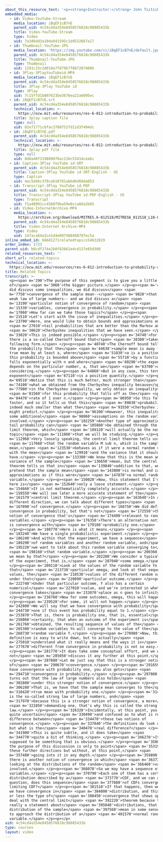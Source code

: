```yaml
---
about_this_resource_text: '<p><strong>Instructor:</strong> John Tsitsiklis</p>'
embedded_media:
  - id: Video-YouTube-Stream
    media_location: iBqEF1cB7nE
    parent_uid: 4c54cd4a354e8458576818c98885433b
    title: Video-YouTube-Stream
    type: Video
    uid: 7a3d6dd3a10da941595c1dd532667a17
  - id: Thumbnail-YouTube-JPG
    media_location: 'https://img.youtube.com/vi/iBqEF1cB7nE/default.jpg'
    parent_uid: 4c54cd4a354e8458576818c98885433b
    title: Thumbnail-YouTube-JPG
    type: Thumbnail
    uid: 1291c15c2d010a7f879b7f087207408b
  - id: 3Play-3PlayYouTubeid-MP4
    media_location: iBqEF1cB7nE
    parent_uid: 4c54cd4a354e8458576818c98885433b
    title: 3Play-3Play YouTube id
    type: 3Play
    uid: 7c15ffd1b897623be3676ea22a6095ec
  - id: iBqEF1cB7nE.srt
    parent_uid: 4c54cd4a354e8458576818c98885433b
    technical_location: >-
      https://ocw.mit.edu/resources/res-6-012-introduction-to-probability-spring-2018/part-ii-inference-limit-theorems/related-topics/iBqEF1cB7nE.srt
    title: 3play caption file
    type: null
    uid: 02e71771cbfac3788752fd11d3f494dc
  - id: iBqEF1cB7nE.pdf
    parent_uid: 4c54cd4a354e8458576818c98885433b
    technical_location: >-
      https://ocw.mit.edu/resources/res-6-012-introduction-to-probability-spring-2018/part-ii-inference-limit-theorems/related-topics/iBqEF1cB7nE.pdf
    title: 3play pdf file
    type: null
    uid: 8d8a40f319889070ac216c53414ceabc
  - id: Caption-3Play YouTube id-SRT
    parent_uid: 4c54cd4a354e8458576818c98885433b
    title: Caption-3Play YouTube id-SRT-English - US
    type: Caption
    uid: 4ac5d4bc378cab18781abbd6d68da053
  - id: Transcript-3Play YouTube id-PDF
    parent_uid: 4c54cd4a354e8458576818c98885433b
    title: Transcript-3Play YouTube id-PDF-English - US
    type: Transcript
    uid: f1a48991cc4560f9ba59e0cca0da2b65
  - id: Video-InternetArchive-MP4
    media_location: >-
      https://archive.org/download/MITRES.6-012S18/MITRES6_012S18_L18-08_300k.mp4
    parent_uid: 4c54cd4a354e8458576818c98885433b
    title: Video-Internet Archive-MP4
    type: Video
    uid: 147aca64a3ce1d4e097488498797ec5a
inline_embed_id: 66681271relatedtopics54632829
order_index: 1723
parent_uid: b8cdf274e2b0f82662e4cd137e85d308
related_resources_text: ''
short_url: related-topics
technical_location: >-
  https://ocw.mit.edu/resources/res-6-012-introduction-to-probability-spring-2018/part-ii-inference-limit-theorems/related-topics
title: Related Topics
transcript: >-
  <p><span m='290'>The purpose of this segment is to give you a little bit
  of</span> <span m='3060'>the bigger picture.</span> </p><p><span m='4510'>We
  did discuss some inequalities, we did discuss</span> <span
  m='7750'>convergence of the sample mean--</span> <span m='9820'>that's the
  weak law of large numbers-- and we did discuss a</span> <span
  m='13190'>particular notion of convergence of random</span> <span
  m='15330'>variables, convergence in probability.</span> </p><p><span
  m='17860'>How far can we take those topics?</span> </p><p><span
  m='21510'>Let's start with the issue of inequalities.</span> </p><p><span
  m='23790'>Here, one would like to obtain bounds and approximations on</span>
  <span m='27010'>tail probabilities that are better than the Markov and</span>
  <span m='30620'>Cherbyshev inequalities that we have seen.</span> </p><p><span
  m='33020'>This is indeed possible.</span> </p><p><span m='34740'>For example,
  there is a so-called Chernoff bound that</span> <span m='38300'>takes the
  following form.</span> </p><p><span m='40740'>The Chernoff bound tells us that
  the probability that the</span> <span m='44630'>sample mean is away from the
  true mean by at least a, where</span> <span m='51030'>a is a positive number,
  this probability is bounded above</span> <span m='55710'>by a function that
  falls exponentially with n and where</span> <span m='60290'>the exponent
  depends on the particular number, a, that we</span> <span m='63700'>are
  considering.</span> </p><p><span m='64860'>But in any case, this term in the
  exponent</span> <span m='67110'>is a positive quantity.</span> </p><p><span
  m='69510'>Notice that this is much better, much stronger than</span> <span
  m='74100'>what we obtained from the Cherbyshev inequality because</span> <span
  m='77900'>in the Cherbyshev inequality, we only obtain an inequality</span>
  <span m='81560'>for this probability that falls off as the</span> <span
  m='84470'>rate of 1 over n.</span> </p><p><span m='86950'>So this falls much
  faster, and so it tells us that this</span> <span m='89830'>probability is
  indeed much smaller than what the</span> <span m='93550'>Cherbyshev inequality
  might predict.</span> </p><p><span m='96100'>However, this inequality requires
  some additional</span> <span m='98860'>assumptions on the random variables
  involved.</span> </p><p><span m='102259'>Another type of approximation on this
  tail probability can</span> <span m='105880'>be obtained through the central
  limit theorem, which</span> <span m='109120'>will actually be the next
  topic</span> <span m='111060'>that we will be studying.</span> </p><p><span
  m='112960'>Very loosely speaking, the central limit theorem tells us</span>
  <span m='117660'>that the random variable M sub n, which is the sample
  mean,</span> <span m='123530'>behaves as if it were a normal random variable
  with the mean</span> <span m='129910'>and the variance that it should
  have.</span> </p><p><span m='133380'>We know that this is the mean and the
  variance of the sample</span> <span m='136650'>mean, but the central limit
  theorem tells us that in</span> <span m='139840'>addition to that, we can also
  pretend that the sample mean</span> <span m='143800'>is normal and carry out
  approximations as if this were</span> <span m='147870'>a normal random
  variable.</span> </p><p><span m='150020'>Now, this statement that I'm making
  here is</span> <span m='152640'>only a loose statement.</span> </p><p><span
  m='154660'>It is not mathematically completely accurate.</span> </p><p><span
  m='158550'>We will see later a more accurate statement of the</span> <span
  m='161579'>central limit theorem.</span> </p><p><span m='163640'>In a
  different direction, we can talk about different types</span> <span
  m='167090'>of convergence.</span> </p><p><span m='168750'>We did define
  convergence in probability, but that's not</span> <span m='172550'>the only
  notion of convergence that's</span> <span m='174490'>relevant to random
  variables.</span> </p><p><span m='176350'>There's an alternative notion, which
  is convergence with</span> <span m='179160'>probability one.</span>
  </p><p><span m='180770'>Here is what it means.</span> </p><p><span
  m='183240'>We have a single probabilistic experiment.</span> </p><p><span
  m='186240'>And within that the experiment, we have a sequence</span> <span
  m='189290'>of random variables and another random variable, and</span> <span
  m='195220'>we want to talk about this random variable converging to</span>
  <span m='198160'>that random variable.</span> </p><p><span m='200360'>What do
  we mean by that?</span> </p><p><span m='202280'>We consider a typical outcome
  of the experiment, that is,</span> <span m='207040'>some omega.</span>
  </p><p><span m='209110'>Look at the values of the random variable Yn under
  that</span> <span m='213730'>particular omega, and look at that sequence of
  values, the</span> <span m='218530'>values of the different random variables
  under that</span> <span m='220890'>particular outcome.</span> </p><p><span
  m='222740'>Under that particular outcome, Y also has a certain
  numerical</span> <span m='227010'>value, and we're interested in whether this
  convergence takes</span> <span m='233070'>place as n goes to infinity.</span>
  </p><p><span m='236760'>Now for some outcomes, omega, this will happen.</span>
  </p><p><span m='239520'>For some, it will not happen.</span> </p><p><span
  m='242080'>We will say that we have convergence with probability</span> <span
  m='244730'>one if this event has probability equal to 1.</span> </p><p><span
  m='253870'>That is, there is probability one, that is, essential</span> <span
  m='258060'>certainty, that when an outcome of the experiment is</span> <span
  m='261760'>obtained, the resulting sequence of values of the</span> <span
  m='265380'>random variables Yn will converge to the value of the</span> <span
  m='268730'>random variable Y.</span> </p><p><span m='270980'>Now, this
  definition is easy to write down, but to actually</span> <span
  m='275010'>understand what it really means and the ways it is</span> <span
  m='277670'>different from convergence in probability is not so easy.</span>
  </p><p><span m='281770'>It does take some conceptual effort, and we will
  not</span> <span m='285050'>discuss it any further at this point.</span>
  </p><p><span m='287880'>Let me just say that this is a stronger notion
  of</span> <span m='290670'>convergence.</span> </p><p><span m='291659'>If you
  have convergence with probability one, you also gets</span> <span
  m='294710'>convergence in probability.</span> </p><p><span m='297080'>And it
  turns out that the law of large numbers also holds</span> <span
  m='302880'>under this stronger notion of convergence.</span> </p><p><span
  m='306280'>That is, we have that the sample mean converges to the</span> <span
  m='310420'>true mean with probability one.</span> </p><p><span m='314170'>This
  is the so-called strong law of large numbers, and</span> <span
  m='317970'>because this is a stronger notion of convergence, a more</span>
  <span m='321050'>demanding one, that's why this is called the strong
  law.</span> </p><p><span m='326320'>Incidentally, at this point, you might be
  quite uncertain</span> <span m='330490'>and confused as to what is really the
  difference between</span> <span m='334470'>these two notions of
  convergence.</span> </p><p><span m='337040'>The definitions do look different,
  but what is the</span> <span m='340470'>real difference?</span> </p><p><span
  m='341900'>This is quite subtle, and it does take</span> <span
  m='344770'>quite a bit of thinking.</span> </p><p><span m='346270'>It's not
  supposed to be something that is obvious.</span> </p><p><span m='350090'>So
  the purpose of this discussion is only to point</span> <span m='353190'>out
  these further directions but without, at this point,</span> <span
  m='357480'>going into it in any depth.</span> </p><p><span m='359890'>Finally,
  there is another notion of convergence in which</span> <span m='363730'>we're
  looking at the distributions of the random</span> <span m='366460'>variables
  involved.</span> </p><p><span m='368070'>So we may have a sequence of random
  variables.</span> </p><p><span m='370790'>Each one of them has a certain
  distribution described by a</span> <span m='373770'>CDF, and we can ask the
  question, does this sequence</span> <span m='377680'>of CDFs converge to a
  limiting CDF?</span> </p><p><span m='381510'>If that happens, then we say that
  we have convergence in</span> <span m='384800'>distribution, and this is more
  or less the type of</span> <span m='388450'>convergence that shows up when we
  deal with the central limit</span> <span m='392220'>theorem because this is
  really a statement about</span> <span m='395040'>distributions, that the
  distribution of the sample</span> <span m='397560'>mean in some sense starts
  to approach the distribution of a</span> <span m='401570'>normal random
  variable.</span> </p><p></p>
uid: 4c54cd4a354e8458576818c98885433b
type: courses
layout: video
---
```

